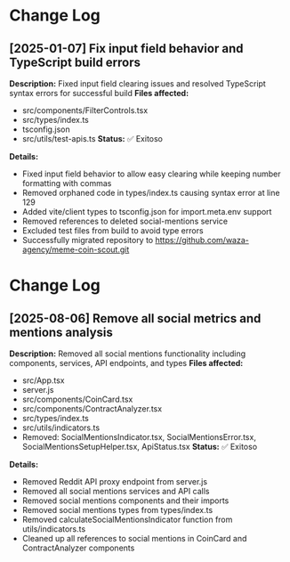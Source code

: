 # Change Log

## [2025-01-07] Fix input field behavior and TypeScript build errors
**Description:** Fixed input field clearing issues and resolved TypeScript syntax errors for successful build
**Files affected:**
- src/components/FilterControls.tsx
- src/types/index.ts
- tsconfig.json
- src/utils/test-apis.ts
**Status:** ✅ Exitoso

**Details:**
- Fixed input field behavior to allow easy clearing while keeping number formatting with commas
- Removed orphaned code in types/index.ts causing syntax error at line 129
- Added vite/client types to tsconfig.json for import.meta.env support
- Removed references to deleted social-mentions service
- Excluded test files from build to avoid type errors
- Successfully migrated repository to https://github.com/waza-agency/meme-coin-scout.git

# Change Log

## [2025-08-06] Remove all social metrics and mentions analysis
**Description:** Removed all social mentions functionality including components, services, API endpoints, and types
**Files affected:** 
- src/App.tsx
- server.js
- src/components/CoinCard.tsx
- src/components/ContractAnalyzer.tsx
- src/types/index.ts
- src/utils/indicators.ts
- Removed: SocialMentionsIndicator.tsx, SocialMentionsError.tsx, SocialMentionsSetupHelper.tsx, ApiStatus.tsx
**Status:** ✅ Exitoso

**Details:**
- Removed Reddit API proxy endpoint from server.js
- Removed all social mentions services and API calls
- Removed social mentions components and their imports
- Removed social mentions types from types/index.ts
- Removed calculateSocialMentionsIndicator function from utils/indicators.ts
- Cleaned up all references to social mentions in CoinCard and ContractAnalyzer components